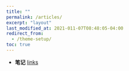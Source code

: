 ```yaml
---
title: ""
permalink: /articles/
excerpt: "layout"
last_modified_at: 2021-011-07T08:48:05-04:00
redirect_from:
  - /theme-setup/
toc: true
---
```


- **笔记** [links](/笔记)

